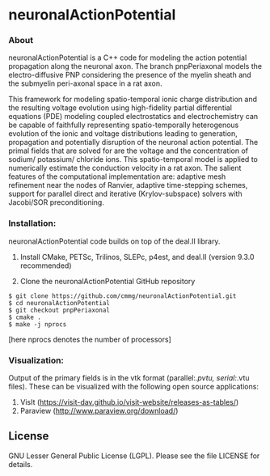 # neuronalActionPotential

### About

neuronalActionPotential is a C++ code for modeling the action potential propagation along the neuronal axon. The branch pnpPeriaxonal models the electro-diffusive PNP considering the presence of the myelin sheath and the submyelin peri-axonal space in a rat axon. 

This framework for modeling spatio-temporal ionic charge distribution and the resulting voltage evolution using high-fidelity partial differential equations (PDE) modeling coupled electrostatics and electrochemistry can be capable of faithfully representing spatio-temporally heterogenous evolution of the ionic and voltage distributions leading to generation, propagation and potentially disruption of the neuronal action potential. The primal fields that are solved for are the voltage and the concentration of sodium/ potassium/ chloride ions. This spatio-temporal model is applied to numerically estimate the conduction velocity in a rat axon. The salient features of the computational implementation are: adaptive mesh refinement near the nodes of Ranvier, adaptive time-stepping schemes, support for parallel direct and iterative (Krylov-subspace) solvers with Jacobi/SOR preconditioning.


### Installation:

neuronalActionPotential code builds on top of the deal.II library.

1) Install CMake, PETSc, Trilinos, SLEPc, p4est, and deal.II (version 9.3.0 recommended)<br>

2) Clone the neuronalActionPotential GitHub repository <br>
```
$ git clone https://github.com/cmmg/neuronalActionPotential.git
$ cd neuronalActionPotential
$ git checkout pnpPeriaxonal
$ cmake .
$ make -j nprocs
  ```
[here nprocs denotes the number of processors]

### Visualization:

  Output of the primary fields is in the vtk format (parallel:*.pvtu, serial:*.vtu files). These can be visualized with the following open source applications:
  1. VisIt (https://visit-dav.github.io/visit-website/releases-as-tables/)
  2. Paraview (http://www.paraview.org/download/)


License
-------
GNU Lesser General Public License (LGPL). Please see the file LICENSE for details.
